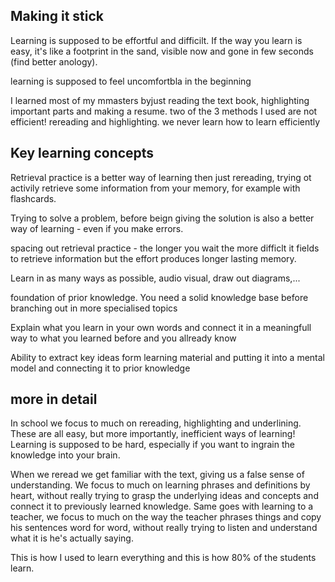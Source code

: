 ## Making it stick

Learning is supposed to be effortful and difficilt. If the way you learn is easy, it's like a footprint in the sand, visible now and gone in few seconds (find better anology).

learning is supposed to feel uncomfortbla in the beginning

I learned most of my mmasters byjust reading the text book, highlighting important parts and making a resume. 
two of the 3 methods I used are not efficient! rereading and highlighting.
we never learn how to learn efficiently

## Key learning concepts

Retrieval practice is a better way of learning then just rereading, trying ot activily retrieve some information from your memory, for example with flashcards.

Trying to solve a problem, before beign giving the solution is also a better way of learning - even if you make errors.

spacing out retrieval practice - the longer you wait the more difficlt it fields to retrieve information but the effort produces longer lasting memory.

Learn in as many ways as possible, audio visual, draw out diagrams,...

foundation of prior knowledge. You need a solid knowledge base before branching out in more specialised topics

Explain what you learn in your own words and connect it in a meaningfull way to what you learned before and you allready know

Ability to extract key ideas form learning material and putting it into a mental model and connecting it to prior knowledge 

## more in detail
In school we focus to much on rereading, highlighting and underlining. These are all easy, but more importantly, inefficient ways of learning!
Learning is supposed to be hard, especially if you want to ingrain the knowledge into your brain.

When we reread we get familiar with the text, giving us a false sense of understanding. We focus to much on learning phrases and definitions by heart, without really trying to grasp the underlying ideas and concepts and connect it to previously learned knowledge. Same goes with learning to a teacher, we focus to much on the way the teacher phrases things and copy his sentences word for word, without really trying to listen and understand what it is he's actually saying.

This is how I used to learn everything and this is how 80% of the students learn.



